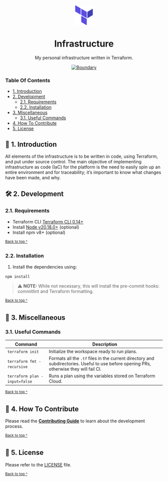 <p align="center">
  <img alt="Terraform logo" src=".github/assets/logo@128x128.png" style="padding-top: 15px" height="64" />
</p>

<h1 align="center">
  Infrastructure
</h1>

<p align="center">
  My personal infrastructure written in Terraform.
</p>

<p align="center">
  <a href="https://github.com/kieranoneill/infrastructure/actions/workflows/boundary.yml">
    <img src="https://github.com/kieranoneill/infrastructure/actions/workflows/boundary.yml/badge.svg?branch=main" alt="Boundary" />
  </a>
</p>

### Table Of Contents

* [1. Introduction](#-1-introduction)
* [2. Development](#-2-development)
  - [2.1. Requirements](#21-requirements)
  - [2.2. Installation](#22-installation)
* [3. Miscellaneous](#-3-miscellaneous)
  - [3.1. Useful Commands](#31-useful-commands)
* [4. How To Contribute](#-4-how-to-contribute)
* [5. License](#-5-license)

## 🎉 1. Introduction

All elements of the infrastructure is to be written in code, using Terraform, and put under source control. The main objective of implementing infrastructure as code (IaC) for the platform is the need to easily spin up an entire environment and for traceability; it’s important to know what changes have been made, and why.

## 🛠 2. Development

### 2.1. Requirements

* Terraform CLI [Terraform CLI 0.14+][terraform]
* Install [Node v20.18.0+][node] (optional)
* Install npm v8+ (optional)

<sup>[Back to top ^][table-of-contents]</sup>

### 2.2. Installation

1. Install the dependencies using:

```shell
npm install
```

> ⚠️ **NOTE:** While not necessary, this will install the pre-commit hooks: commitlint and Terraform formatting.

<sup>[Back to top ^][table-of-contents]</sup>

## 📑 3. Miscellaneous

### 3.1. Useful Commands

| Command                       | Description                                                                                                                             |
|-------------------------------|-----------------------------------------------------------------------------------------------------------------------------------------|
| `terraform init`              | Initialize the workspace ready to run plans.                                                                                            |
| `terraform fmt -recursive`    | Formats all the `.tf` files in the current directory and subdirectories. Useful to use before opening PRs, otherwise they will fail CI. |
| `terraform plan -input=false` | Runs a plan using the variables stored on Terraform Cloud.                                                                              |

<sup>[Back to top ^][table-of-contents]</sup>

## 👏 4. How To Contribute

Please read the [**Contributing Guide**][contribute] to learn about the development process.

<sup>[Back to top ^][table-of-contents]</sup>

## 📄 5. License

Please refer to the [LICENSE][license] file.

<sup>[Back to top ^][table-of-contents]</sup>

<!-- Links -->
[contribute]: ./CONTRIBUTING.md
[license]: ./LICENSE
[node]: https://nodejs.org/en/
[terraform]: https://www.terraform.io/downloads.html
[table-of-contents]: #table-of-contents

